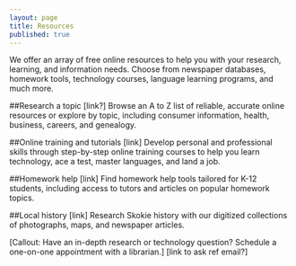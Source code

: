 ```yaml
---
layout: page
title: Resources
published: true
---
```


We offer an array of free online resources to help you with your research, learning, and information needs. Choose from newspaper databases, homework tools, technology courses, language learning programs, and much more.

##Research a topic [link?]
Browse an A to Z list of reliable, accurate online resources or explore by topic, including consumer information, health, business, careers, and genealogy.

##Online training and tutorials [link]
Develop personal and professional skills through step-by-step online training courses to help you learn technology, ace a test, master languages, and land a job.

##Homework help [link]
Find homework help tools tailored for K-12 students, including access to tutors and articles on popular homework topics.

##Local history [link]
Research Skokie history with our digitized collections of photographs, maps, and newspaper articles.

[Callout: Have an in-depth research or technology question? Schedule a one-on-one appointment with a librarian.] 
[link to ask ref email?]
